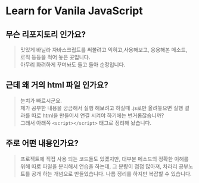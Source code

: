 # Learn for Vanila JavaScript

## 무슨 리포지토리 인가요?

> 맛있게 바닐라 자바스크립트를 써볼려고 익히고,사용해보고, 응용해본 메소드, 로직 등등을 적어 놓은 곳입니다.
> <br/>
> 아무리 화려하게 꾸며놔도 돌고 돌아 순정입니다.

## 근데 왜 거의 html 파일 인가요?

> 눈치가 빠르시군요.<br/>
> 제가 공부한 내용을 궁금해서 실행 해보려고 하실때
> .js로만 올려놓으면 실행 결과를 따로 html을 만들어서 연결 시켜야 하기에는 번거롭잖습니까?<br/>
> 그래서 아래쪽 `<script></script>` 태그로 정리해 놨습니다.

## 주로 어떤 내용인가요?

> 프로젝트에 직접 사용 되는 코드들도 있겠지만, 대부분 메소드의 정확한 이해를 위해 따로 파일을 분리해서
> 연습을 하는데, 그 분량이 점점 많아져, 차라리 공부노트를 공개 하는 개념으로 만들었습니다. 나름 정리를 하지만 복잡할 수 있습니다.
